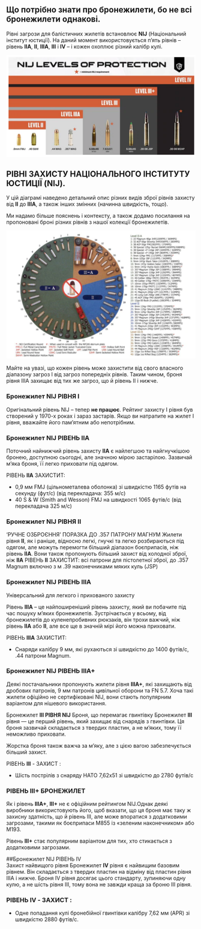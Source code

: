 ## Що потрібно знати про бронежилети, бо не всі бронежилети однакові.
Рівні загрози для балістичних жилетів встановлює **NIJ** (Національний інститут юстиції). На даний момент використовується п’ять рівнів – рівень **IIA**, **II**, **IIIA**, **III** і **IV** – і кожен охоплює різний калібр кулі.

 
![alt text][logo]

[logo]: https://github.com/freeukr/tedefo/blob/main/NIIJ_LEVEL_OF_PROTECTION.png


## РІВНІ ЗАХИСТУ НАЦІОНАЛЬНОГО ІНСТИТУТУ ЮСТИЦІЇ (NIJ).

У цій діаграмі наведено детальний опис різних видів зброї рівнів захисту від **II** до **IIIA**, а також інших змінних (начинна швидкість, тощо).

Ми надамо більше пояснень і контексту, а також додамо посилання на пропоновані броні різних рівнів з нашої колекції бронежилетів.

 
![alt text][logo1]

[logo1]: https://github.com/freeukr/tedefo/blob/main/NIIJ_LEVEL_SHOT_PROTECTION.png
Майте на увазі, що кожен рівень може захистити від свого власного діапазону загроз І від загроз попередніх рівнів. Таким чином, броня рівня IIIA захищає від тих же загроз, що й рівень II і нижче.

### Бронежилет  NIJ РІВНЯ I 

Оригінальний рівень NIJ – тепер **не працює**. Рейтинг захисту I рівня був створений у 1970-х роках і зараз застарів. Якщо ви натрапите на жилет I рівня, вважайте його пам’ятним або непотрібним.

### Бронежилет NIJ РІВЕНЬ IIA

Поточний найнижчий рівень захисту **IIA** є найлегшою та найгнучкішою бронею, доступною сьогодні, але значною мірою застарілою. Зазвичай м’яка броня, її легко приховати під одягом.

РІВЕНЬ **IIA** ЗАХИСТИТ:
- 0,9 мм FMJ (цільнометалева оболонка) зі швидкістю 1165 футів на секунду (фут/с) (від перекладача: 355 м/с)
- 40 S & W (Smith and Wesson) FMJ на швидкості 1065 футів/с (від перекладача 325 м/с)

### Бронежилет NIJ РІВНЯ II 
 
‘РУЧНЕ ОЗБРОЄННЯ’ ПОРАЗКА ДО .357 ПАТРОНУ МАГНУМ
Жилети рівня **II**, як і раніше, відносно легкі, гнучкі та легко розбираються під одягом, але можуть перемогти більший діапазон боєприпасів, ніж рівень **IIA**. Вони також пропонують більший захист від холодної зброї, ніж **IIA**
РІВЕНЬ **II** ЗАХИСТИТ:
всі патрони для пістолетної зброї, до .357 Magnum включно з м .39 наконечниками  мяких куль (JSP)

### Бронежилет NIJ РІВЕНЬ IIIA

Універсальний для легкого і прихованого захисту

Рівень **IIIA** – це найпоширеніший рівень захисту, який ви побачите під час пошуку м’яких бронежилетів.
Зустрічається у всьому, від бронежилетів до куленепробивних рюкзаків, він трохи важчий, ніж рівень **IIA** або **II**, але все ще в значній мірі його можна приховати.

РІВЕНЬ **IIIA** ЗАХИСТИТ:
- Снаряди калібру 9 мм, які рухаються зі швидкістю до 1400 футів/с, .44 патрони Magnum.

### Бронежилет NIJ РІВЕНЬ ІІІА+
Деякі постачальники пропонують жилети рівня **IIIA+**, які захищають від дробових патронів, 9 мм патронів цивільної оборони та FN 5.7. Хоча такі жилети офіційно не сертифіковані NIJ, вони стають популярним варіантом для нішевого використання.

Бронежилет **III РІВНЯ NIJ**
Броня, що перемагає гвинтівку
Бронежилет **III** рівня — це перший рівень, який захищає від снарядів з гвинтівки. Ця броня зазвичай складається з твердих пластин, а не м’яких, тому її неможливо приховати.

Жорстка броня також важча за м’яку, але з цією вагою забезпечується більший захист.

РІВЕНЬ **III** - ЗАХИСТ :
 - Шість пострілів з снаряду НАТО 7,62x51 зі швидкістю до 2780 футів/с

### РІВЕНЬ III+ БРОНЕЖИЛЕТ
Як і рівень **IIIA+**, **III+** не є офіційним рейтингом NIJ.Однак деякі виробники використовують його, щоб вказати, що ця броня має таку ж захисну здатність, що й рівень III, але може впоратися з додатковими загрозами, такими як боєприпаси M855 із «зеленим наконечником» або M193.

Рівень **III+** стає популярним варіантом для тих, хто стикається з додатковими загрозами.

##Бронежилет NIJ РІВЕНЬ IV  
Захист найвищого рівня
Бронежилет **IV** рівня є найвищим базовим рівнем. Він складається з твердих пластин на відміну від пластин рівня IIIA і нижче. Броня IV рівня досягає цього стандарту, зупиняючи одну кулю, а не шість рівня III, тому вона не завжди краща за броню III рівня.

### РІВЕНЬ IV - ЗАХИСТ :
- Одне попадання кулі бронебійної гвинтівки калібру 7,62 мм (APR) зі швидкістю 2880 футів/с.
